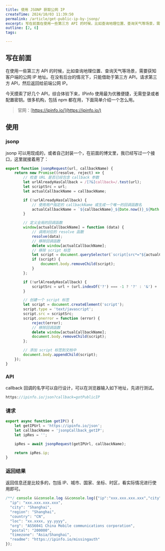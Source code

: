 ```yaml
---
title: 使用 JSONP 获取公网 IP
createTime: 2024/10/03 11:39:50
permalink: /article/get-public-ip-by-jsonp/
excerpt: 写在前面在使用一些第三方 API 的时候，比如查询地理位置、查询天气等场景，需要获知客户端的公网 IP 地址。在没有后台的情况下，只能借助于第三方 API，请求第三方 API，然后返回给前端公网 IP。今天摸索了好几个 API，综合体验下来，IPinfo 使用最为优雅便捷，无需登录或者配置密钥...
outline: [2, 6]
tags:

---
```

## 写在前面
在使用一些第三方 API 的时候，比如查询地理位置、查询天气等场景，需要获知客户端的公网 IP 地址。在没有后台的情况下，只能借助于第三方 API，请求第三方 API，然后返回给前端公网 IP。

今天摸索了好几个 API，综合体验下来，IPinfo 使用最为优雅便捷，无需登录或者配置密钥。很多机构，包括 npm 都在用，下面简单介绍一个怎么用。

> 官网：[https://ipinfo.io/](https://ipinfo.io/)
>

## 使用
### jsonp
jsonp 可以用现成的，或者自己封装一个，在前面的博文里，我已经写过一个接口，这里就接着用了：

```javascript
export function jsonpRequest(url, callbackName) {
    return new Promise((resolve, reject) => {
        // 检查 URL 是否已经包含 callback 参数
        let urlAlreadyHasCallback = /[?&]callback=/.test(url);
        let scriptSrc = url;
        let actualCallbackName = callbackName;

        if (!urlAlreadyHasCallback) {            
            // 使用用户指定的 callbackName 或生成一个唯一的回调函数名
            actualCallbackName = `${callbackName}_${Date.now()}_${Math.random().toString(16).slice(2)}`;
        }

        // 定义全局的回调函数
        window[actualCallbackName] = function (data) {
            // 调用对应的 resolve 函数
            resolve(data);
            // 移除回调函数
            delete window[actualCallbackName];
            // 移除 script 标签
            let script = document.querySelector(`script[src*="${actualCallbackName}"]`);
            if (script) {
                document.body.removeChild(script);
            }
        };

        if (!urlAlreadyHasCallback) {
            scriptSrc = url + (url.indexOf('?') === -1 ? '?' : '&') + 'callback=' + actualCallbackName;
        }

        // 创建一个 script 标签
        let script = document.createElement('script');
        script.type = 'text/javascript';
        script.src = scriptSrc;
        script.onerror = function (error) {
            reject(error);
            // 移除回调函数
            delete window[actualCallbackName];
            document.body.removeChild(script);
        };

        // 添加 script 标签到文档中
        document.body.appendChild(script);
    });
}
```

### API
callback 回调的名字可以自行设计，可以在浏览器输入如下地址，先进行测试。

```javascript
https://ipinfo.io/json?callback=gotPublicIP
```

### 请求
```javascript
export async function getIP() {
    let getIPUrl = 'https://ipinfo.io/json';
    let callbackName = 'jsonpCallback_getIP';
    let ipRes = '';

    ipRes = await jsonpRequest(getIPUrl, callbackName);  
    
    return ipRes.ip;
}
```

### 返回结果
返回信息还是比较多的，包括 IP、城市、国家、坐标、时区，看实际情况进行使用即可。

```javascript
/**/ console &&console.log &&console.log({"ip":"xxx.xxx.xxx.xxx","city":"Shanghai","region":"Shanghai","country":"CN","loc":"xx.xxxx, yy.yyyy","org":"AS56041 China Mobile communications corporation","postal":"200000","timezone":"Asia/Shanghai","readme":"https://ipinfo.io/missingauth"}); typeof gotPublicIP === 'function' && gotPublicIP({
  "ip": "xxx.xxx.xxx.xxx",
  "city": "Shanghai",
  "region": "Shanghai",
  "country": "CN",
  "loc": "xx.xxxx, yy.yyyy",
  "org": "AS56041 China Mobile communications corporation",
  "postal": "200000",
  "timezone": "Asia/Shanghai",
  "readme": "https://ipinfo.io/missingauth"
});
```



